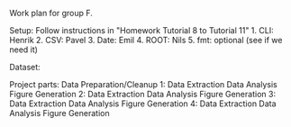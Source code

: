 Work plan for group F.

Setup: Follow instructions in "Homework Tutorial 8 to Tutorial 11"
    1. CLI: Henrik
    2. CSV: Pavel
    3. Date: Emil
    4. ROOT: Nils
    5. fmt: optional (see if we need it)

Dataset:
    
Project parts:
    Data Preparation/Cleanup
    1:
      Data Extraction
      Data Analysis
      Figure Generation
    2:
      Data Extraction
      Data Analysis
      Figure Generation
    3:
      Data Extraction
      Data Analysis
      Figure Generation
    4:
      Data Extraction
      Data Analysis
      Figure Generation




    
